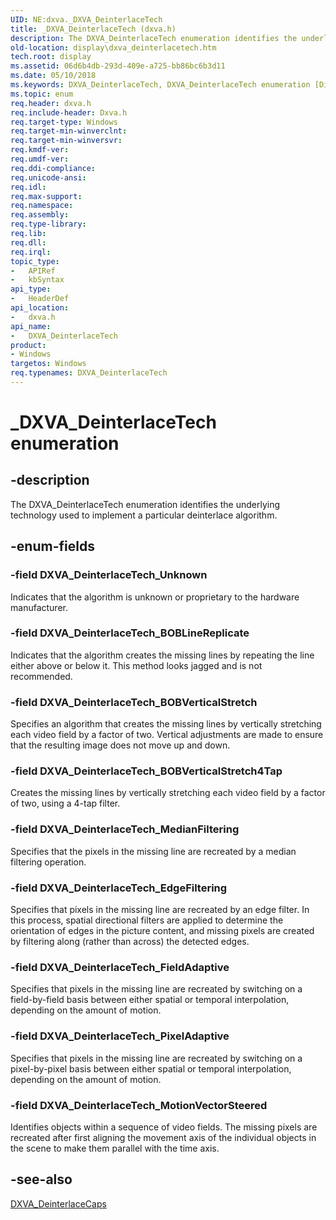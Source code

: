 ```yaml
---
UID: NE:dxva._DXVA_DeinterlaceTech
title: _DXVA_DeinterlaceTech (dxva.h)
description: The DXVA_DeinterlaceTech enumeration identifies the underlying technology used to implement a particular deinterlace algorithm.
old-location: display\dxva_deinterlacetech.htm
tech.root: display
ms.assetid: 06d6b4db-293d-409e-a725-bb86bc6b3d11
ms.date: 05/10/2018
ms.keywords: DXVA_DeinterlaceTech, DXVA_DeinterlaceTech enumeration [Display Devices], DXVA_DeinterlaceTech_BOBLineReplicate, DXVA_DeinterlaceTech_BOBVerticalStretch, DXVA_DeinterlaceTech_BOBVerticalStretch4Tap, DXVA_DeinterlaceTech_EdgeFiltering, DXVA_DeinterlaceTech_FieldAdaptive, DXVA_DeinterlaceTech_MedianFiltering, DXVA_DeinterlaceTech_MotionVectorSteered, DXVA_DeinterlaceTech_PixelAdaptive, DXVA_DeinterlaceTech_Unknown, _DXVA_DeinterlaceTech, display.dxva_deinterlacetech, dxva/DXVA_DeinterlaceTech, dxva/DXVA_DeinterlaceTech_BOBLineReplicate, dxva/DXVA_DeinterlaceTech_BOBVerticalStretch, dxva/DXVA_DeinterlaceTech_BOBVerticalStretch4Tap, dxva/DXVA_DeinterlaceTech_EdgeFiltering, dxva/DXVA_DeinterlaceTech_FieldAdaptive, dxva/DXVA_DeinterlaceTech_MedianFiltering, dxva/DXVA_DeinterlaceTech_MotionVectorSteered, dxva/DXVA_DeinterlaceTech_PixelAdaptive, dxva/DXVA_DeinterlaceTech_Unknown, dxvaref_ce829a5b-1e09-43e6-b90c-f7501476f280.xml
ms.topic: enum
req.header: dxva.h
req.include-header: Dxva.h
req.target-type: Windows
req.target-min-winverclnt: 
req.target-min-winversvr: 
req.kmdf-ver: 
req.umdf-ver: 
req.ddi-compliance: 
req.unicode-ansi: 
req.idl: 
req.max-support: 
req.namespace: 
req.assembly: 
req.type-library: 
req.lib: 
req.dll: 
req.irql: 
topic_type:
-	APIRef
-	kbSyntax
api_type:
-	HeaderDef
api_location:
-	dxva.h
api_name:
-	DXVA_DeinterlaceTech
product:
- Windows
targetos: Windows
req.typenames: DXVA_DeinterlaceTech
---
```


# _DXVA_DeinterlaceTech enumeration


## -description


The DXVA_DeinterlaceTech enumeration identifies the underlying technology used to implement a particular deinterlace algorithm.


## -enum-fields




### -field DXVA_DeinterlaceTech_Unknown

Indicates that the algorithm is unknown or proprietary to the hardware manufacturer. 


### -field DXVA_DeinterlaceTech_BOBLineReplicate

Indicates that the algorithm creates the missing lines by repeating the line either above or below it. This method looks jagged and is not recommended. 


### -field DXVA_DeinterlaceTech_BOBVerticalStretch

Specifies an algorithm that creates the missing lines by vertically stretching each video field by a factor of two. Vertical adjustments are made to ensure that the resulting image does not move up and down. 


### -field DXVA_DeinterlaceTech_BOBVerticalStretch4Tap

Creates the missing lines by vertically stretching each video field by a factor of two, using a 4-tap filter.


### -field DXVA_DeinterlaceTech_MedianFiltering

Specifies that the pixels in the missing line are recreated by a median filtering operation. 


### -field DXVA_DeinterlaceTech_EdgeFiltering

Specifies that pixels in the missing line are recreated by an edge filter. In this process, spatial directional filters are applied to determine the orientation of edges in the picture content, and missing pixels are created by filtering along (rather than across) the detected edges. 


### -field DXVA_DeinterlaceTech_FieldAdaptive

Specifies that pixels in the missing line are recreated by switching on a field-by-field basis between either spatial or temporal interpolation, depending on the amount of motion. 


### -field DXVA_DeinterlaceTech_PixelAdaptive

Specifies that pixels in the missing line are recreated by switching on a pixel-by-pixel basis between either spatial or temporal interpolation, depending on the amount of motion. 


### -field DXVA_DeinterlaceTech_MotionVectorSteered

Identifies objects within a sequence of video fields. The missing pixels are recreated after first aligning the movement axis of the individual objects in the scene to make them parallel with the time axis.


## -see-also




<a href="https://msdn.microsoft.com/library/windows/hardware/ff563939">DXVA_DeinterlaceCaps</a>
 

 

